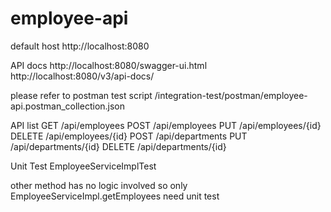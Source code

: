 # employee-api
default host
http://localhost:8080

API docs
http://localhost:8080/swagger-ui.html
http://localhost:8080/v3/api-docs/

please refer to postman test script
/integration-test/postman/employee-api.postman_collection.json

API list
GET /api/employees
POST /api/employees
PUT /api/employees/{id}
DELETE /api/employees/{id}
POST /api/departments
PUT /api/departments/{id}
DELETE /api/departments/{id}

Unit Test 
EmployeeServiceImplTest

other method has no logic involved so only EmployeeServiceImpl.getEmployees need unit test 

